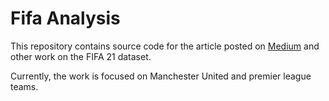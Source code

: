 # Fifa Analysis

This repository contains source code for the article posted on 
[Medium](https://medium.com/@rrrohit/who-should-manchester-united-scout-f59346a910f5?source=friends_link&sk=096ba82dca16702169b0af6876c97474) 
and other work on the FIFA 21 dataset.

Currently, the work is focused on Manchester United and premier league teams.
